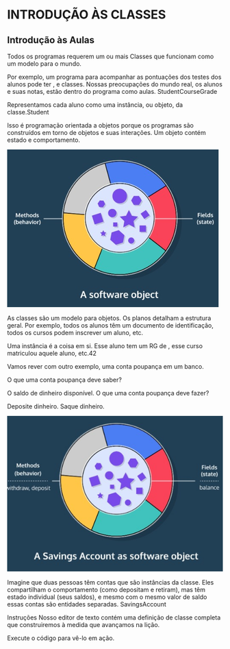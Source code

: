 <h1>INTRODUÇÃO ÀS CLASSES</h1>

<h2>Introdução às Aulas</h2>

<p>Todos os programas requerem um ou mais Classes que funcionam como um modelo para o mundo.

Por exemplo, um programa para acompanhar as pontuações dos testes dos alunos pode ter , e classes. Nossas preocupações do mundo real, os alunos e suas notas, estão dentro do programa como aulas. StudentCourseGrade

Representamos cada aluno como uma instância, ou objeto, da classe.Student

Isso é programação orientada a objetos porque os programas são construídos em torno de objetos e suas interações. Um objeto contém estado e comportamento.</p>

<img src="java1.jpeg">

<p>As classes são um modelo para objetos. Os planos detalham a estrutura geral. Por exemplo, todos os alunos têm um documento de identificação, todos os cursos podem inscrever um aluno, etc.

Uma instância é a coisa em si. Esse aluno tem um RG de , esse curso matriculou aquele aluno, etc.42

Vamos rever com outro exemplo, uma conta poupança em um banco.

O que uma conta poupança deve saber?

O saldo de dinheiro disponível.
O que uma conta poupança deve fazer?

Deposite dinheiro.
Saque dinheiro.</p>

<img src="java2.jpeg">

<p>Imagine que duas pessoas têm contas que são instâncias da classe. Eles compartilham o comportamento (como depositam e retiram), mas têm estado individual (seus saldos), e mesmo com o mesmo valor de saldo essas contas são entidades separadas. SavingsAccount
</p>

<p>Instruções
Nosso editor de texto contém uma definição de classe completa que construiremos à medida que avançamos na lição.

Execute o código para vê-lo em ação.</p>